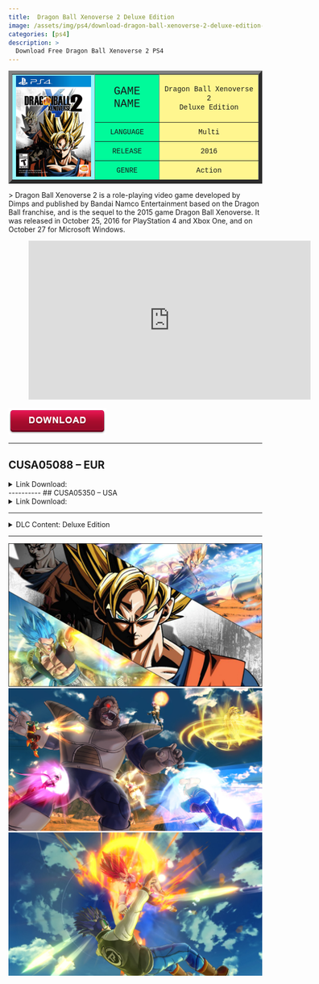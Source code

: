 ```yaml
---
title:  Dragon Ball Xenoverse 2 Deluxe Edition
image: /assets/img/ps4/download-dragon-ball-xenoverse-2-deluxe-edition-1.jpeg
categories: [ps4]
description: >
  Download Free Dragon Ball Xenoverse 2 PS4
---
```


<table border="7">
<tr>
<td rowspan="7" bgcolor="#98F5FF">
<div style="text-align: center;"><img loading="lazy" src="/assets/img/ps4/download-dragon-ball-xenoverse-2-deluxe-edition-1.jpeg" alt="" width="165" height="200"></div>
</td>
</tr>
<tr>
<td bgcolor="#00FA9A">
<div style="text-align: center;"><span style="font-family: Courier New, Courier, monospace; font-weight: normal; font-size: 22px">GAME NAME</span></div>
</td>
<td bgcolor="#FFF68F">
<div style="text-align: center;"><span style="font-family: Courier New, Courier, monospace;">Dragon Ball Xenoverse 2 </span></div>
<div style="text-align: center;"><span style="font-family: Courier New, Courier, monospace;">Deluxe Edition</span></div>
</td>
</tr>
<tr>
<td bgcolor="#00FA9A">
<div style="text-align: center;"><span style="font-family: Courier New, Courier, monospace; font-weight: normal;">LANGUAGE</span></div>
</td>
<td bgcolor="#FFF68F">
<div style="text-align: center;"><span style="font-family: Courier New, Courier, monospace;">Multi</span></div>
</td>
</tr>
<tr>
<td bgcolor="#00FA9A">
<div style="text-align: center;"><span style="font-family: Courier New, Courier, monospace; font-weight: normal;">RELEASE</span></div>
</td>
<td bgcolor="#FFF68F">
<div style="text-align: center;"><span style="font-family: Courier New, Courier, monospace;">2016</span></div>
</td>
</tr>
<tr>
<td bgcolor="#00FA9A">
<div style="text-align: center;"><span style="font-family: Courier New, Courier, monospace; font-weight: normal;">GENRE</span></div>
</td>
<td bgcolor="#FFF68F">
<div style="text-align: center;"><span style="font-family: Courier New, Courier, monospace;">Action</span></div>
</td>
</tr>
</table>
 > Dragon Ball Xenoverse 2 is a role-playing video game developed by Dimps and published by Bandai Namco Entertainment based on the Dragon Ball franchise, and is the sequel to the 2015 game Dragon Ball Xenoverse. It was released in October 25, 2016 for PlayStation 4 and Xbox One, and on October 27 for Microsoft Windows.  

<!-- blank line -->
<figure class="video_container">
  <iframe src="https://www.youtube.com/embed/R7B7ZvcrOXQ" width="560" height="315" frameborder="0" allowfullscreen="true"> </iframe>
</figure>
<!-- blank line -->


![Download Games PS4](/assets/img/download.png)

----------
## CUSA05088 – EUR

<details markdown=block>
<summary markdown=span>Link Download:</summary>
Note: Game for PS4 – not use PS3    
CUSA05088 – EUR  
Thank @Opoisso893/Golemnight  
Note : Link Zippy only use with [Jdownload2](https://ouo.io/rG8tH2){:target="_blank"}  
Game : [Lets]() – [Zippy](https://ouo.io/1KqwzGH){:target="_blank"} – [1File](https://ouo.io/EB5Adu){:target="_blank"}  
Update 1.25 : [Lets]() – [Zippy](https://ouo.io/KqNdI6){:target="_blank"} – [1File](https://ouo.io/raQRwu0){:target="_blank"}    
All DLC Deluxe : [Lets]() – [Zippy](https://ouo.io/XbzXPm){:target="_blank"} – [1File](https://ouo.io/tK7Bbc){:target="_blank"}      
Password: downloadgameps3.com.
</details>  
----------
## CUSA05350 – USA

<details markdown=block>
<summary markdown=span>Link Download:</summary>
Note: Game for PS4 – not use PS3    
CUSA05350 – USA
Thank @PuffinMan
Note : Link Zippy only use with [Jdownload2](https://ouo.io/rG8tH2){:target="_blank"}  
Game : [Lets]() – [Zippy](https://ouo.io/DOvdFlc){:target="_blank"} – [1File](https://ouo.io/T2yYJn){:target="_blank"} – [1File (Multi)](https://ouo.io/0FW35T){:target="_blank"}    
Update 1.21 : [Lets]() – [Zippy](https://ouo.io/GRradX){:target="_blank"} – [1File](https://ouo.io/iVi9br){:target="_blank"} – [1File (Multi)](https://ouo.io/r30XPtm){:target="_blank"}    
All DLC Deluxe : [Lets]() – [Zippy](https://ouo.io/a32EIp){:target="_blank"} – [1File](https://ouo.io/0c8Vmua){:target="_blank"}      
Password: downloadgameps3.com  
MD5 Checksum (Base): 6f1c9f67667790f73a76a1b5725d22f6  
MD5 Checksum (Update 1.21): 896af72a9d31378d025bb46428e0af07  
Language: English, French, Spanish, German, Italian, Japanese  
Note: Update v1.21 will only work with the provided Base Game. Repackage to make it work with your own base.  
</details>  

----------
<details markdown=block>
<summary markdown=span>DLC Content: Deluxe Edition</summary>
SUPER PACK 1  

– 2 new playable characters: Cabba (with Super Saiyan transformation) and Frost (Final Form).  
– New master: Hit.  
– 5 new attacks.  
– 3 new Parallel Quests.  
– 2 new costumes.  
– 5 Super Souls.  
– 2 emotes.  

SUPER PACK 2  

– 2 new playable characters: Champa and Vados.  
– New story quests from DRAGON BALL SUPER.  
– 1 Additional Stage.  
– 8 New Attacks.  
– 3 New Costumes.  
– 1 Additional Vehicle, the Space Pod.  
– Super Souls and Emotes.  

SUPER PACK 3  

– 3 Playable Characters: Goku Black Rose, Zamasu, Bojack.  
– 3 New Parallel Quests.  
– 5 Additional Skills.  
– 4 Additional Costumes.  
– 5 Super Souls and 2 Emotes.  

SUPER PACK 4  

– 1 Additional Episode  
– 2 Playable Characters: Fused Zamasu, SSGSS Vegito.  
– 3 New Parallel Quests.  
– 1 Additional Stage.  
– 5 Additional Skills.  
– 4 Additional Costumes.  
– 6 Super Souls.  

EXTRA PACK 1  

– 4 new powerful characters: Dabra, Buu (Gohan absorbed), Tapion and Android 13.  
– New Master: Zamasu.  
– 5 New Parallel Quests.  
– 4 New Costumes.  
– 13 New Skills.  
– 8 New Super Souls.  

EXTRA PACK 2 (Only CUSA05088 – EUR)  

EXTRA PACK 3  

– 2 New Powerful Characters: Kefla and Super Baby 2.  
– 5 New Parallel Quests.  
– 4 New Costumes.  
– 8 New Skills.  
– 2 New Super Souls.  

EXTRA PACK 4  

– 2 New characters: SSGSS Gogeta and Broly (Full Power Super Saiyan).  
– 1 New stage.  
– 5 New Parallel Quests.  
– 8 Additional Skills.  
– 2 Costumes.  
– 15 Super Souls.  

ULTRA PACK 1  

– 3 New characters: Ribrianne, SSGSS Vegeta (Evolved), Vegeta (Super Saiyan God).  
– 5 New Parallel Quests.  
– 10 Additional Skills.  
– 4 Costumes.  
– 8 Super Souls.  

ULTRA PACK 2  

– 2 New characters: Android 21 (DB FighterZ), Majuub.  
– 5 New Parallel Quests.  
– 8 Additional Skills.  
– 5 Costumes/Accessories.  
– 8 Super Souls.  

PRE-ORDER BONUS  

– A playable character: Goku Black from DRAGON BALL SUPER.  
– Rewarded the Tao Pai Pai Stick vehicle.  

FUTURE TRUNKS  

– Early access to the character Future Trunks from DRAGON BALL SUPER.  

MASTERS PACK  

– Get this pack that includes 5 Dragon Ball Masters, including Android 16, Bardock, Cooler, Whis and Future Gohan.  

STEVE AOKI PACK (Only CUSA05088 – EUR)  

ANIME MUSIC PACK 1 (Only CUSA05088 – EUR)  

ANIME MUSIC PACK 2 (Only CUSA05088 – EUR)  

……………………………………  
</details>  

----------
![Download Games PS4](/assets/img/ps4/download-dragon-ball-xenoverse-2-deluxe-edition-2.jpg)  
![Download Games PS4](/assets/img/ps4/download-dragon-ball-xenoverse-2-deluxe-edition-3.jpg)  
![Download Games PS4](/assets/img/ps4/download-dragon-ball-xenoverse-2-deluxe-edition-4.jpg)  
